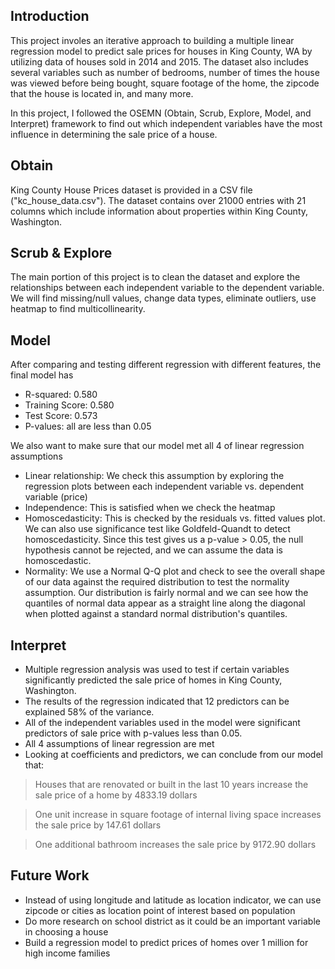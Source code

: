 ## Introduction
This project involes an iterative approach to building a multiple linear regression model to predict sale prices for houses in King County, WA by utilizing data of houses sold in 2014 and 2015. The dataset also includes several variables such as number of bedrooms, number of times the house was viewed before being bought, square footage of the home, the zipcode that the house is located in, and many more.

In this project, I followed the OSEMN (Obtain, Scrub, Explore, Model, and Interpret) framework to find out which independent variables have the most influence in determining the sale price of a house.

## Obtain
King County House Prices dataset is provided in a CSV file ("kc_house_data.csv"). The dataset contains over 21000 entries with 21 columns which include information about properties within King County, Washington.

## Scrub & Explore
The main portion of this project is to clean the dataset and explore the relationships between each independent variable to the dependent variable. We will find missing/null values, change data types, eliminate outliers, use heatmap to find multicollinearity.

## Model
After comparing and testing different regression with different features, the final model has
* R-squared:  0.580
* Training Score:  0.580
* Test Score: 0.573
* P-values: all are less than 0.05

We also want to make sure that our model met all 4 of linear regression assumptions
* Linear relationship: We check this assumption by exploring the regression plots between each independent variable vs. dependent variable (price)
* Independence: This is satisfied when we check the heatmap
* Homoscedasticity: This is checked by the residuals vs. fitted values plot. We can also use significance test like Goldfeld-Quandt to detect homoscedasticity. Since this test gives us a p-value > 0.05, the null hypothesis cannot be rejected, and we can assume the data is homoscedastic.
* Normality: We use a Normal Q-Q plot and check to see the overall shape of our data against the required distribution to test the normality assumption. Our distribution is fairly normal and we can see how the quantiles of normal data appear as a straight line along the diagonal when plotted against a standard normal distribution's quantiles.

## Interpret

* Multiple regression analysis was used to test if certain variables significantly predicted the sale price of homes in King County, Washington. 
* The results of the regression indicated that 12 predictors can be explained 58% of the variance. 
* All of the independent variables used in the model were significant predictors of sale price with p-values less than 0.05. 
* All 4 assumptions of linear regression are met
* Looking at coefficients and predictors, we can conclude from our model that:

>Houses that are renovated or built in the last 10 years increase the sale price of a home by 4833.19 dollars

>One unit increase in square footage of internal living space increases the sale price by 147.61 dollars

>One additional bathroom increases the sale price by 9172.90 dollars

## Future Work
* Instead of using longitude and latitude as location indicator, we can use zipcode or cities as location point of interest based on population
* Do more research on school district as it could be an important variable in choosing a house
* Build a regression model to predict prices of homes over 1 million for high income families
